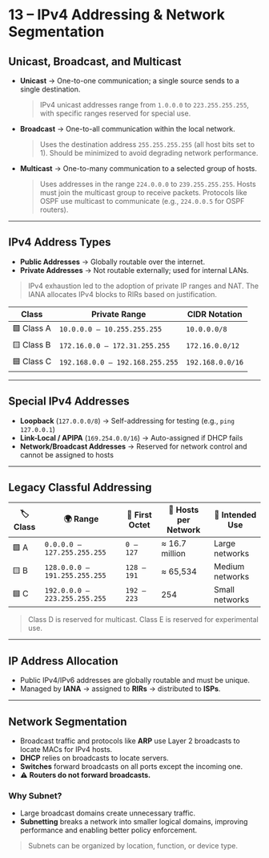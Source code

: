 # 13 – IPv4 Addressing & Network Segmentation

## Unicast, Broadcast, and Multicast

- **Unicast** → One-to-one communication; a single source sends to a single destination.
  > IPv4 unicast addresses range from `1.0.0.0` to `223.255.255.255`, with specific ranges reserved for special use.

- **Broadcast** → One-to-all communication within the local network.
  > Uses the destination address `255.255.255.255` (all host bits set to 1). Should be minimized to avoid degrading network performance.

- **Multicast** → One-to-many communication to a selected group of hosts.
  > Uses addresses in the range `224.0.0.0` to `239.255.255.255`. Hosts must join the multicast group to receive packets. Protocols like OSPF use multicast to communicate (e.g., `224.0.0.5` for OSPF routers).

---

## IPv4 Address Types

- **Public Addresses** → Globally routable over the internet.
- **Private Addresses** → Not routable externally; used for internal LANs.

> IPv4 exhaustion led to the adoption of private IP ranges and NAT. The IANA allocates IPv4 blocks to RIRs based on justification.

| Class      | Private Range                    | CIDR Notation    |
|------------|----------------------------------|------------------|
| 🟩 Class A | `10.0.0.0 – 10.255.255.255`       | `10.0.0.0/8`     |
| 🟨 Class B | `172.16.0.0 – 172.31.255.255`     | `172.16.0.0/12`  |
| 🟦 Class C | `192.168.0.0 – 192.168.255.255`   | `192.168.0.0/16` |

---

## Special IPv4 Addresses

- **Loopback** (`127.0.0.0/8`) → Self-addressing for testing (e.g., `ping 127.0.0.1`)
- **Link-Local / APIPA** (`169.254.0.0/16`) → Auto-assigned if DHCP fails
- **Network/Broadcast Addresses** → Reserved for network control and cannot be assigned to hosts

---

## Legacy Classful Addressing

| 🏷️ Class   | 🌍 Range                    | 🔢 First Octet | 🎯 Hosts per Network | 🧠 Intended Use      |
|------------|-----------------------------|----------------|----------------------|----------------------|
| 🟩 A       | `0.0.0.0 – 127.255.255.255` | `0 – 127`      | ≈ 16.7 million       | Large networks       |
| 🟨 B       | `128.0.0.0 – 191.255.255.255`| `128 – 191`    | ≈ 65,534             | Medium networks      |
| 🟦 C       | `192.0.0.0 – 223.255.255.255`| `192 – 223`    | 254                  | Small networks       |

> Class D is reserved for multicast.
> Class E is reserved for experimental use.

---

## IP Address Allocation

- Public IPv4/IPv6 addresses are globally routable and must be unique.
- Managed by **IANA** → assigned to **RIRs** → distributed to **ISPs**.

---

## Network Segmentation

- Broadcast traffic and protocols like **ARP** use Layer 2 broadcasts to locate MACs for IPv4 hosts.
- **DHCP** relies on broadcasts to locate servers.
- **Switches** forward broadcasts on all ports except the incoming one.
- ⚠️ **Routers do not forward broadcasts.**

### Why Subnet?

- Large broadcast domains create unnecessary traffic.
- **Subnetting** breaks a network into smaller logical domains, improving performance and enabling better policy enforcement.

> Subnets can be organized by location, function, or device type.
